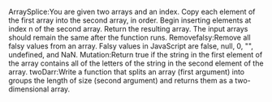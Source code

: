 ArraySplice:You are given two arrays and an index.
Copy each element of the first array into the second array, in order.
Begin inserting elements at index n of the second array.
Return the resulting array. The input arrays should remain the same after the function runs.
Removefalsy:Remove all falsy values from an array.
Falsy values in JavaScript are false, null, 0, "", undefined, and NaN.
Mutation:Return true if the string in the first element of the array contains all of the letters of the string in the second element of the array.
twoDarr:Write a function that splits an array (first argument) into groups the length of size (second argument) and returns them as a two-dimensional array.

